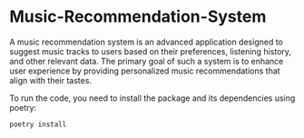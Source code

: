 # Music-Recommendation-System
A music recommendation system is an advanced application designed to suggest music tracks to users based on their preferences, listening history, and other relevant data. The primary goal of such a system is to enhance user experience by providing personalized music recommendations that align with their tastes.


To run the code, you need to install the package and its dependencies using 
poetry:

```bash
poetry install
```
